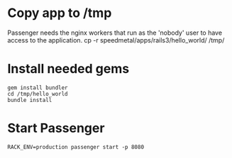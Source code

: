 # Copy app to /tmp
Passenger needs the nginx workers that run as the 'nobody' user
to have access to the application.
    cp -r speedmetal/apps/rails3/hello_world/ /tmp/

# Install needed gems
    gem install bundler
    cd /tmp/hello_world
    bundle install

# Start Passenger
    RACK_ENV=production passenger start -p 8080
